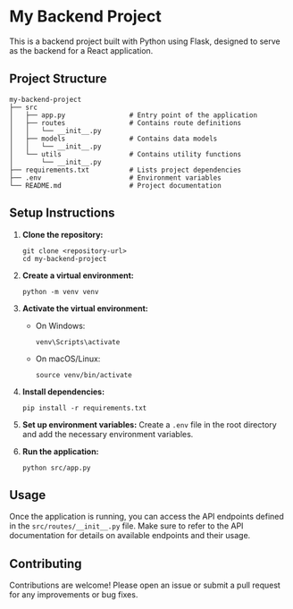 # My Backend Project

This is a backend project built with Python using Flask, designed to serve as the backend for a React application.

## Project Structure

```
my-backend-project
├── src
│   ├── app.py                # Entry point of the application
│   ├── routes                # Contains route definitions
│   │   └── __init__.py
│   ├── models                # Contains data models
│   │   └── __init__.py
│   └── utils                 # Contains utility functions
│       └── __init__.py
├── requirements.txt          # Lists project dependencies
├── .env                      # Environment variables
└── README.md                 # Project documentation
```

## Setup Instructions

1. **Clone the repository:**
   ```
   git clone <repository-url>
   cd my-backend-project
   ```

2. **Create a virtual environment:**
   ```
   python -m venv venv
   ```

3. **Activate the virtual environment:**
   - On Windows:
     ```
     venv\Scripts\activate
     ```
   - On macOS/Linux:
     ```
     source venv/bin/activate
     ```

4. **Install dependencies:**
   ```
   pip install -r requirements.txt
   ```

5. **Set up environment variables:**
   Create a `.env` file in the root directory and add the necessary environment variables.

6. **Run the application:**
   ```
   python src/app.py
   ```

## Usage

Once the application is running, you can access the API endpoints defined in the `src/routes/__init__.py` file. Make sure to refer to the API documentation for details on available endpoints and their usage.

## Contributing

Contributions are welcome! Please open an issue or submit a pull request for any improvements or bug fixes.